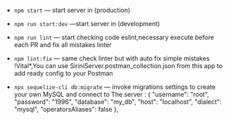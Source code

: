 - `npm start` &mdash; start server in (production)
- `npm run start:dev` &mdash;start server in  (development)
- `npm run lint` &mdash; start checking code eslint,necessary execute before each  PR and fix all mistakes linter 
- `npm lint:fix` &mdash; same check linter but with auto fix simple mistakes 
!Vital*,You can use SiriniServer.postman_collection.json from this app to add ready config to your Postman

- `npx sequelize-cli db:migrate` &mdash; invoke migrations 
 settings to create your own MySQL and connect to The server : {
    "username": "root",
    "password": "1996",
    "database": "my_db",
    "host": "localhost",
    "dialect": "mysql",
    "operatorsAliases": false
  },
